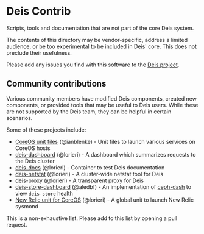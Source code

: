 # Deis Contrib

Scripts, tools and documentation that are not part of the core
Deis system.

The contents of this directory may be vendor-specific, address a
limited audience, or be too experimental to be included in Deis' core.
This does not preclude their usefulness.

Please add any issues you find with this software to the
[Deis project](https://github.com/deis/deis/issues).

## Community contributions

Various community members have modified Deis components, created new components, or provided tools
that may be useful to Deis users. While these are not supported by the Deis team, they can be helpful
in certain scenarios.

Some of these projects include:

* [CoreOS unit files](https://github.com/ianblenke/coreos-vagrant-kitchen-sink/tree/master/cloud-init) (@ianblenke) - Unit files to launch various services on CoreOS hosts
* [deis-dashboard](https://github.com/lorieri/deis-dashboard) (@lorieri) - A dashboard which summarizes requests to the Deis cluster
* [deis-docs](https://github.com/lorieri/deis-docs) (@lorieri) - Container to test Deis documentation
* [deis-netstat](https://github.com/lorieri/deis-netstat) (@lorieri) - A cluster-wide netstat tool for Deis
* [deis-proxy](https://github.com/lorieri/deis-proxy) (@lorieri) - A transparent proxy for Deis
* [deis-store-dashboard](https://github.com/aledbf/deis/tree/optional_store_dashboard) (@aledbf) - An implementation of [ceph-dash](https://github.com/Crapworks/ceph-dash) to view `deis-store` health
* [New Relic unit for CoreOS](https://github.com/lorieri/coreos-newrelic) (@lorieri) - A global unit to launch New Relic sysmond

This is a non-exhaustive list. Please add to this list by opening a pull request.
